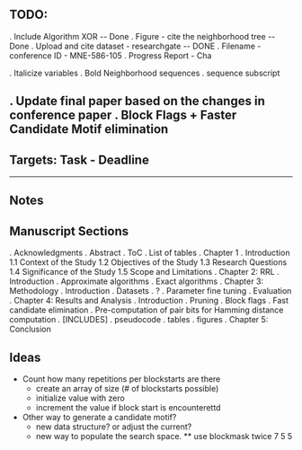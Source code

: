## TODO:
. Include Algorithm XOR -- Done
. Figure - cite the neighborhood tree -- Done
. Upload and cite dataset - researchgate -- DONE
. Filename -conference ID - MNE-586-105
. Progress Report - Cha

. Italicize variables
. Bold Neighborhood sequences
. sequence subscript

. Update final paper based on the changes in conference paper
. Block Flags + Faster Candidate Motif elimination
-------------------------------------------------
## Targets: Task - Deadline

--------------------------------------------------
## Notes

## Manuscript Sections
. Acknowledgments
. Abstract
. ToC
. List of tables
. Chapter 1
	. Introduction
		1.1 Context of the Study
		1.2 Objectives of the Study
		1.3 Research Questions
		1.4 Significance of the Study
		1.5 Scope and Limitations
. Chapter 2: RRL
	. Introduction
	. Approximate algorithms
	. Exact algorithms
. Chapter 3: Methodology
	. Introduction
	. Datasets
	. ?
	. Parameter fine tuning
	. Evaluation
. Chapter 4: Results and Analysis
	. Introduction
	. Pruning 
	. Block flags
	. Fast candidate elimination
	. Pre-computation of pair bits for Hamming distance computation
	. [INCLUDES]
		. pseudocode
		. tables
		. figures
. Chapter 5: Conclusion

## Ideas
* Count how many repetitions per blockstarts are there
	- create an array of size (# of blockstarts possible)
	- initialize value with zero
	- increment the value if block start is encounterettd
* Other way to generate a candidate motif?
	- new data structure? or adjust the current?
	- new way to populate the search space.
	** use blockmask twice 7 5 5  